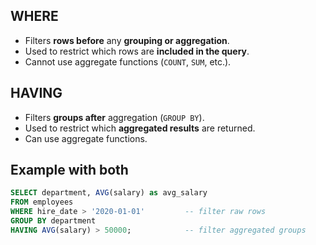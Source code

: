 ## WHERE
- Filters **rows before** any **grouping or aggregation**.
- Used to restrict which rows are **included in the query**.
- Cannot use aggregate functions (`COUNT`, `SUM`, etc.).
## HAVING
- Filters **groups after** aggregation (`GROUP BY`).
- Used to restrict which **aggregated results** are returned.
- Can use aggregate functions.
## Example with both
```SQL
SELECT department, AVG(salary) as avg_salary
FROM employees
WHERE hire_date > '2020-01-01'         -- filter raw rows
GROUP BY department
HAVING AVG(salary) > 50000;            -- filter aggregated groups
```